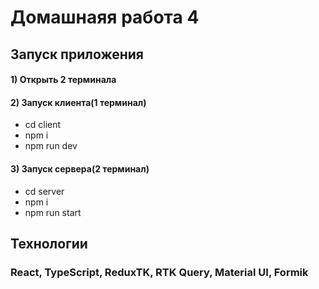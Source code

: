 # Домашнаяя работа 4

## Запуск приложения

#### 1) Открыть 2 терминала

#### 2) Запуск клиента(1 терминал)

* cd client
* npm i
* npm run dev

#### 3) Запуск сервера(2 терминал)

* cd server
* npm i
* npm run start



## Технологии

### React, TypeScript, ReduxTK, RTK Query, Material UI, Formik
